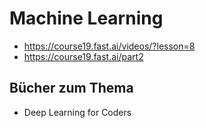 # Machine Learning


* https://course19.fast.ai/videos/?lesson=8
* https://course19.fast.ai/part2

## Bücher zum Thema
* Deep Learning for Coders
